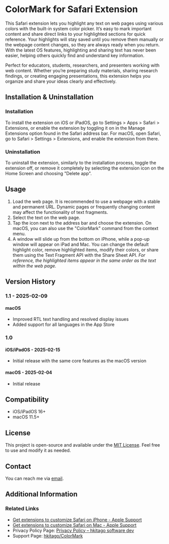 # ColorMark for Safari Extension

This Safari extension lets you highlight any text on web pages using various colors with the built-in system color picker. It’s easy to mark important content and share direct links to your highlighted sections for quick reference. Your highlights will stay saved until you remove them manually or the webpage content changes, so they are always ready when you return. With the latest OS features, highlighting and sharing text has never been easier, helping others quickly find and understand key information.

Perfect for educators, students, researchers, and presenters working with web content. Whether you’re preparing study materials, sharing research findings, or creating engaging presentations, this extension helps you organize and share your ideas clearly and effectively.

## Installation & Uninstallation

### Installation

To install the extension on iOS or iPadOS, go to Settings > Apps > Safari > Extensions, or enable the extension by toggling it on in the Manage Extensions option found in the Safari address bar.
For macOS, open Safari, go to Safari > Settings > Extensions, and enable the extension from there.

### Uninstallation

To uninstall the extension, similarly to the installation process, toggle the extension off, or remove it completely by selecting the extension icon on the Home Screen and choosing "Delete app".

## Usage

1. Load the web page. It is recommended to use a webpage with a stable and permanent URL. Dynamic pages or frequently changing content may affect the functionality of text fragments.
2. Select the text on the web page.
3. Tap the icon next to the address bar and choose the extension. On macOS, you can also use the "ColorMark" command from the context menu.
4. A window will slide up from the bottom on iPhone, while a pop-up window will appear on iPad and Mac. You can change the default highlight color, remove highlighted items, modify their colors, or share them using the Text Fragment API with the Share Sheet API. *For reference, the highlighted items appear in the same order as the text within the web page.*

## Version History

### 1.1 - 2025-02-09

#### **macOS**

- Improved RTL text handling and resolved display issues
- Added support for all languages in the App Store

### 1.0

#### **iOS/iPadOS** - 2025-02-15

- Initial release with the same core features as the macOS version

#### **macOS** - 2025-02-04

- Initial release

## Compatibility

- iOS/iPadOS 16+
- macOS 11.5+

## License

This project is open-source and available under the [MIT License](LICENSE). Feel free to use and modify it as needed.

## Contact

You can reach me via [email](mailto:hkitago@icloud.com?subject=Support%20for%20ColorMark).

## Additional Information

### Related Links

- [Get extensions to customize Safari on iPhone - Apple Support](https://support.apple.com/guide/iphone/iphab0432bf6/18.0/ios/18.0)
- [Get extensions to customize Safari on Mac - Apple Support](https://support.apple.com/guide/safari/get-extensions-sfri32508/mac)
- Privacy Policy Page: [Privacy Policy – hkitago software dev](https://hkitago.com/wpautoterms/privacy-policy/)
- Support Page: [hkitago/ColorMark](https://github.com/hkitago/ColorMark/)
